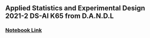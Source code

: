 ## Applied Statistics and Experimental Design 2021-2 DS-AI K65 from D.A.N.D.L


### [Notebook Link](https://colab.research.google.com/drive/1ngcpd2xAIe-L2k_69clSW4wRNpVoIxif?usp=sharing)


